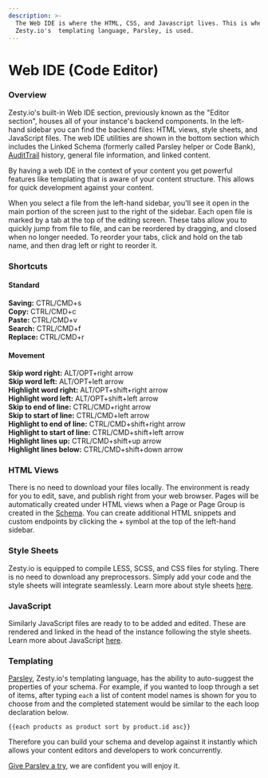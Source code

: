 ```yaml
---
description: >-
  The Web IDE is where the HTML, CSS, and Javascript lives. This is where
  Zesty.io's  templating language, Parsley, is used.
---
```


# Web IDE \(Code Editor\)

### Overview

Zesty.io's built-in Web IDE section, previously known as the "Editor section", houses all of your instance's backend components. In the left-hand sidebar you can find the backend files: HTML views, style sheets, and JavaScript files. The web IDE utilities are shown in the bottom section which includes the Linked Schema \(formerly called Parsley helper or Code Bank\), [AuditTrail](https://zesty.org/services/manager-ui/audit-trail) history, general file information, and linked content.

By having a web IDE in the context of your content you get powerful features like templating that is aware of your content structure. This allows for quick development against your content.

When you select a file from the left-hand sidebar, you'll see it open in the main portion of the screen just to the right of the sidebar. Each open file is marked by a tab at the top of the editing screen. These tabs allow you to quickly jump from file to file, and can be reordered by dragging, and closed when no longer needed. To reorder your  tabs, click and hold on the tab name, and then drag left or right to reorder it.  

### Shortcuts

#### Standard

**Saving:** CTRL/CMD+s  
**Copy:** CTRL/CMD+c  
**Paste:** CTRL/CMD+v  
**Search:** CTRL/CMD+f  
**Replace:** CTRL/CMD+r

#### Movement

**Skip word right:** ALT/OPT+right arrow   
**Skip word left:** ALT/OPT+left arrow  
**Highlight word right:** ALT/OPT+shift+right arrow  
**Highlight word left:** ALT/OPT+shift+left arrow  
**Skip to end of line:** CTRL/CMD+right arrow   
**Skip to start of line:** CTRL/CMD+left arrow  
**Highlight to end of line:** CTRL/CMD+shift+right arrow  
**Highlight to start of line:** CTRL/CMD+shift+left arrow  
**Highlight lines up:**  CTRL/CMD+shift+up arrow  
**Highlight lines below:**  CTRL/CMD+shift+down arrow

### HTML Views

There is no need to download your files locally. The environment is ready for you to edit, save, and publish right from your web browser. Pages will be automatically created under HTML views when a Page or Page Group is created in the [Schema](https://zesty.org/services/manager-ui/schema). You can create additional HTML snippets and custom endpoints by clicking the + symbol at the top of the left-hand sidebar.

### Style Sheets

Zesty.io is equipped to compile LESS, SCSS, and CSS files for styling. There is no need to download any preprocessors. Simply add your code and the style sheets will integrate seamlessly. Learn more about style sheets [here](https://zesty.org/services/manager-ui/editor/stylesheets).

### JavaScript

Similarly JavaScript files are ready to to be added and edited. These are rendered and linked in the head of the instance following the style sheets. Learn more about JavaScript [here](https://zesty.org/services/manager-ui/editor/javascript).

### Templating

[Parsley](https://zesty.org/services/web-engine/introduction-to-parsley), Zesty.io's templating language, has the ability to auto-suggest the properties of your schema. For example, if you wanted to loop through a set of items, after typing `each` a list of content model names is shown for you to choose from and the completed statement would be similar to the each loop declaration below.

`{{each products as product sort by product.id asc}}`

Therefore you can build your schema and develop against it instantly which allows your content editors and developers to work concurrently. 

[Give Parsley a try,](http://parsley.gozesty.com/) we are confident you will enjoy it.

